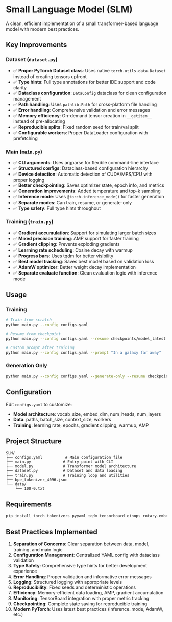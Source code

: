 # Small Language Model (SLM)

A clean, efficient implementation of a small transformer-based language model with modern best practices.

## Key Improvements

### Dataset (`dataset.py`)
- ✅ **Proper PyTorch Dataset class**: Uses native `torch.utils.data.Dataset` instead of creating tensors upfront
- ✅ **Type hints**: Full type annotations for better IDE support and code clarity
- ✅ **Dataclass configuration**: `DataConfig` dataclass for clean configuration management
- ✅ **Path handling**: Uses `pathlib.Path` for cross-platform file handling
- ✅ **Error handling**: Comprehensive validation and error messages
- ✅ **Memory efficiency**: On-demand tensor creation in `__getitem__` instead of pre-allocating
- ✅ **Reproducible splits**: Fixed random seed for train/val split
- ✅ **Configurable workers**: Proper DataLoader configuration with prefetching

### Main (`main.py`)
- ✅ **CLI arguments**: Uses argparse for flexible command-line interface
- ✅ **Structured configs**: Dataclass-based configuration hierarchy
- ✅ **Device detection**: Automatic detection of CUDA/MPS/CPU with proper logging
- ✅ **Better checkpointing**: Saves optimizer state, epoch info, and metrics
- ✅ **Generation improvements**: Added temperature and top-k sampling
- ✅ **Inference mode**: Uses `@torch.inference_mode()` for faster generation
- ✅ **Separate modes**: Can train, resume, or generate-only
- ✅ **Type safety**: Full type hints throughout

### Training (`train.py`)
- ✅ **Gradient accumulation**: Support for simulating larger batch sizes
- ✅ **Mixed precision training**: AMP support for faster training
- ✅ **Gradient clipping**: Prevents exploding gradients
- ✅ **Learning rate scheduling**: Cosine decay with warmup
- ✅ **Progress bars**: Uses tqdm for better visibility
- ✅ **Best model tracking**: Saves best model based on validation loss
- ✅ **AdamW optimizer**: Better weight decay implementation
- ✅ **Separate evaluate function**: Clean evaluation logic with inference mode

## Usage

### Training
```bash
# Train from scratch
python main.py --config configs.yaml

# Resume from checkpoint
python main.py --config configs.yaml --resume checkpoints/model_latest.pth

# Custom prompt after training
python main.py --config configs.yaml --prompt "In a galaxy far away"
```

### Generation Only
```bash
python main.py --config configs.yaml --generate-only --resume checkpoints/best_model.pth --prompt "Hello world" --max-length 100
```

## Configuration

Edit `configs.yaml` to customize:

- **Model architecture**: vocab_size, embed_dim, num_heads, num_layers
- **Data**: paths, batch_size, context_size, workers
- **Training**: learning rate, epochs, gradient clipping, warmup, AMP

## Project Structure

```
SLM/
├── configs.yaml          # Main configuration file
├── main.py              # Entry point with CLI
├── model.py             # Transformer model architecture
├── dataset.py           # Dataset and data loading
├── train.py             # Training loop and utilities
├── bpe_tokenizer_4096.json
└── data/
    └── 100-0.txt
```

## Requirements

```bash
pip install torch tokenizers pyyaml tqdm tensorboard einops rotary-embedding-torch
```

## Best Practices Implemented

1. **Separation of Concerns**: Clear separation between data, model, training, and main logic
2. **Configuration Management**: Centralized YAML config with dataclass validation
3. **Type Safety**: Comprehensive type hints for better development experience
4. **Error Handling**: Proper validation and informative error messages
5. **Logging**: Structured logging with appropriate levels
6. **Reproducibility**: Fixed seeds and deterministic operations
7. **Efficiency**: Memory-efficient data loading, AMP, gradient accumulation
8. **Monitoring**: TensorBoard integration with proper metric tracking
9. **Checkpointing**: Complete state saving for reproducible training
10. **Modern PyTorch**: Uses latest best practices (inference_mode, AdamW, etc.)
